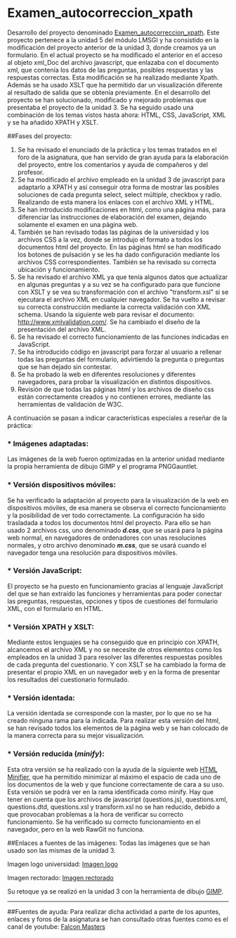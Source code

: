 # Examen_autocorreccion_xpath

Desarrollo del proyecto denominado [Examen_autocorreccion_xpath](https://github.com/javig2016/Examen_autocorreccion_xpath/). Este proyecto pertenece a la unidad 5 del módulo LMSGI y ha consistido en la modificación del proyecto anterior de la unidad 3, donde creamos ya un formulario. En el actual proyecto se ha modificado el anterior en el acceso al objeto xml_Doc del archivo javascript, que enlazaba con el documento xml, que contenía los datos de las preguntas, posibles respuestas y las respuestas correctas. Esta modificación se ha realizado mediante Xpath.
Además se ha usado XSLT que ha permitido dar un visualización diferente al resultado de salida que se obtenía previamente.
En el desarrollo del proyecto se han solucionado, modificado y mejorado problemas que presentaba el proyecto de la unidad 3.
Se ha seguido usado una combinación de los temas vistos hasta ahora: HTML, CSS, JavaScript, XML y se ha añadido XPATH y XSLT.

##Fases del proyecto:

1. Se ha revisado el enunciado de la práctica y los temas tratados en el foro de la asignatura, que han servido de gran ayuda para la elaboración del proyecto, entre los comentarios y ayuda de compañeros y del profesor.
2. Se ha modificado el archivo empleado en la unidad 3 de javascript para adaptarlo a XPATH y así conseguir otra forma de mostrar las posibles soluciones de cada pregunta select, select múltiple, checkbox y radio. Realizando de esta manera los enlaces con el archivo XML y HTML.
3. Se han introducido modificaciones en html, como una página más, para diferenciar las instrucciones de elaboración del examen, dejando solamente el examen en una página web.
4. También se han revisado todas las páginas de la universidad y los archivos CSS a la vez, donde se introdujo el formato a todos los documentos html del proyecto. En las páginas html se han modificado los botones de pulsación y se les ha dado configuración mediante los archivos CSS correspondientes. También se ha revisado su correcta ubicación y funcionamiento.
5. Se ha revisado el archivo XML ya que tenía algunos datos que actualizar en algunas preguntas y a su vez se ha configurado para que funcione con XSLT y se vea su transformación con el archivo "transform.xsl" si se ejecutara el archivo XML en cualquier navegador. Se ha vuelto a revisar su correcta construcción mediante la correcta validación con XML schema. Usando la siguiente web para revisar el documento: http://www.xmlvalidation.com/. Se ha cambiado el diseño de la presentación del archivo XML.
6. Se ha revisado el correcto funcionamiento de las funciones indicadas en JavaScript.
7. Se ha introducido código en javascript para forzar al usuario a rellenar todas las preguntas del formulario, advirtiendo la pregunta o preguntas que se han dejado sin contestar.
8. Se ha probado la web en diferentes resoluciones y diferentes navegadores, para probar la visualización en distintos dispositivos.
9. Revisión de que todas las páginas html y los archivos de diseño css están correctamente creados y no contienen errores, mediante las herramientas de validación de W3C.

A continuación se pasan a indicar características especiales a reseñar de la práctica:
### * Imágenes adaptadas:
Las imágenes de la web fueron optimizadas en la anterior unidad mediante la propia herramienta de dibujo GIMP y el programa PNGGauntlet.

### * Versión dispositivos móviles:
Se ha verificado la adaptación al proyecto para la visualización de la web en dispositivos móviles, de esa manera se observa el correcto funcionamiento y la posibilidad de ver todo correctamente.
La configuración ha sido trasladada a todos los documentos html del proyecto.
Para ello se han usado 2 archivos css, uno denominado *__d.css__*, que se usará para la página web normal, en navegadores de ordenadores con unas resoluciones normales, y otro archivo denominado *__m.css__*, que se usará cuando el navegador tenga una resolución para dispositivos móviles.

### * Versión JavaScript:
El proyecto se ha puesto en funcionamiento gracias al lenguaje JavaScript del que se han extraído  las funciones y herramientas para poder conectar las preguntas, respuestas, opciones y tipos de cuestiones del formulario XML, con el formulario en HTML.

### * Versión XPATH y XSLT:
Mediante estos lenguajes se ha conseguido que en principio con XPATH, alcancemos el archivo XML y no se necesite de otros elementos como los empleados en la unidad 3 para resolver las diferentes respuestas posibles de cada pregunta del cuestionario. Y con XSLT se ha cambiado la forma de presentar el propio XML en un navegador web y en la forma de presentar los resultados del cuestionario formulado.

### * Versión identada:
La versión identada se corresponde con la master, por lo que no se ha creado ninguna rama para la indicada. Para realizar esta versión del html, se han revisado todos los elementos de la página web y se han colocado de la manera correcta para su mejor visualización. 

### * Versión reducida (_minify_):
Esta otra versión se ha realizado con la ayuda de la siguiente web [HTML Minifier](http://www.willpeavy.com/minifier/), que ha permitido minimizar al máximo el espacio de cada uno de los documentos de la web y que funcione correctamente de cara a su uso. Esta versión se podrá ver en la rama identificada como minify.
Hay que tener en cuenta que los archivos de javascript (questions.js), questions.xml, questions.dtd, questions.xsl y transform.xsl no se han reducido, debido a que provocaban problemas a la hora de verificar su correcto funcionamiento. Se ha verificado su correcto funcionamiento en el navegador, pero en la web RawGit no funciona.

##Enlaces a fuentes de las imágenes:
Todas las imágenes que se han usado son las mismas de la unidad 3.

Imagen logo universidad:
[Imagen logo](http://res.freestockphotos.biz/pictures/16/16246-illustration-of-a-graduation-cap-pv.png)

Imagen rectorado:
[Imagen rectorado](https://s.iha.com/2556200015384/Alquiler-vacaciones-encanto-Campos-SEGLES_15.jpegg)


Su retoque ya se realizó en la unidad 3 con la herramienta de dibujo [GIMP](https://www.gimp.org/).

***
##Fuentes de ayuda:
Para realizar dicha actividad a parte de los apuntes, enlaces y foros de la asignatura se han consultado otras fuentes como es el canal de youtube:
[Falcon Masters](https://www.youtube.com/channel/UCJl1YajcPWTeJNsQhGyMIMg)
